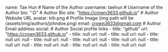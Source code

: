 name: Tae Hun # Name of the Author
username: taehun # Username of the Author
bio: ":D" # Author Bio
site: "https://crown3633.github.io"  # Author Website URL
avatar: kth.png  # Profile Image (img path will be /assets/img/authors/johndoe.png)
email: crown3633@gmail.com  # Author Email address
social:  # Author Social profile links
    - title: "github"
      url: "https://crown3633.github.io"
    - title: null
      url: null
    - title: null
      url: null
    - title: null
      url: null
    - title: null
      url: null
    - title: null
      url: null
    - title: null
      url: null
    - title: null
      url: null
    - title: null
      url: null
    - title: null
      url: null
    - title: null
      url: null
